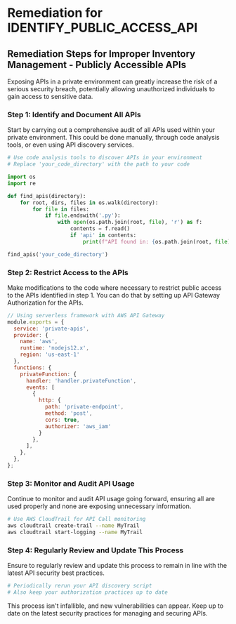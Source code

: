 # Remediation for IDENTIFY_PUBLIC_ACCESS_API

## Remediation Steps for Improper Inventory Management - Publicly Accessible APIs 

Exposing APIs in a private environment can greatly increase the risk of a serious security breach, potentially allowing unauthorized individuals to gain access to sensitive data. 

### Step 1: Identify and Document All APIs
Start by carrying out a comprehensive audit of all APIs used within your private environment. This could be done manually, through code analysis tools, or even using API discovery services.
```python
# Use code analysis tools to discover APIs in your environment
# Replace 'your_code_directory' with the path to your code

import os
import re

def find_apis(directory):
    for root, dirs, files in os.walk(directory):
        for file in files:
            if file.endswith('.py'):
                with open(os.path.join(root, file), 'r') as f:
                    contents = f.read()
                    if 'api' in contents:
                        print(f"API found in: {os.path.join(root, file)}")

find_apis('your_code_directory')
```

### Step 2: Restrict Access to the APIs
Make modifications to the code where necessary to restrict public access to the APIs identified in step 1. You can do that by setting up API Gateway Authorization for the APIs.

```javascript
// Using serverless framework with AWS API Gateway
module.exports = {
  service: 'private-apis',
  provider: {
    name: 'aws',
    runtime: 'nodejs12.x',
    region: 'us-east-1'
  },
  functions: {
    privateFunction: {
      handler: 'handler.privateFunction',
      events: [
        {
          http: {
            path: 'private-endpoint',
            method: 'post',
            cors: true,
            authorizer: 'aws_iam'
          }
        },
      ],
    },
  },
};
```

### Step 3: Monitor and Audit API Usage
Continue to monitor and audit API usage going forward, ensuring all are used properly and none are exposing unnecessary information.

```bash
# Use AWS CloudTrail for API Call monitoring
aws cloudtrail create-trail --name MyTrail
aws cloudtrail start-logging --name MyTrail
```

### Step 4: Regularly Review and Update This Process 
Ensure to regularly review and update this process to remain in line with the latest API security best practices.

```bash
# Periodically rerun your API discovery script
# Also keep your authorization practices up to date
```
This process isn't infallible, and new vulnerabilities can appear. Keep up to date on the latest security practices for managing and securing APIs.